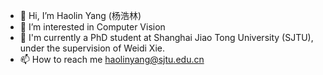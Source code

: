 - 👋 Hi, I’m Haolin Yang (杨浩林)
- 👀 I’m interested in Computer Vision
- 🌱 I'm currently a PhD student at Shanghai Jiao Tong University (SJTU), under the supervision of Weidi Xie.
- 📫 How to reach me haolinyang@sjtu.edu.cn

<!---
XLEprime/XLEprime is a ✨ special ✨ repository because its `README.md` (this file) appears on your GitHub profile.
You can click the Preview link to take a look at your changes.
--->
